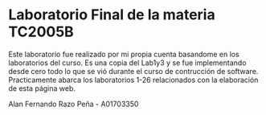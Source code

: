# Laboratorio Final de la materia TC2005B

Este laboratorio fue realizado por mi propia cuenta basandome en los laboratorios del curso.
Es una copia del Lab1y3 y se fue implementando desde cero todo lo que se vió durante el curso de contrucción de software. Practicamente abarca los laboratorios 1-26 relacionados con la elaboración de esta página web.

Alan Fernando Razo Peña - A01703350
